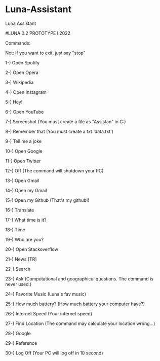 # Luna-Assistant

Luna Assistant

#LUNA 0.2 PROTOTYPE l 2022

Commands:

Not: If you want to exit, just say "stop"

1-) Open Spotify

2-) Open Opera

3-) Wikipedia

4-) Open Instagram

5-) Hey!

6-) Open YouTube

7-) Screenshot (You must create a file as "Assistan" in C:)

8-) Remember that (You must create a txt 'data.txt')

9-) Tell me a joke

10-) Open Google

11-) Open Twitter

12-) Off (The command will shutdown your PC)

13-) Open Gmail

14-) Open my Gmail

15-) Open my Github (That's my github!)

16-) Translate

17-) What time is it?

18-) Time

19-) Who are you?

20-) Open Stackoverflow

21-) News [TR]

22-) Search

23-) Ask (Computational and geographical questions. The command is never used.)

24-) Favorite Music (Luna's fav music)

25-) How much battery? (How much battery your computer have?)

26-) Internet Speed (Your internet speed)

27-) Find Location (The command may calculate your location wrong...)

28-) Google

29-) Reference

30-) Log Off (Your PC will log off in 10 second)
